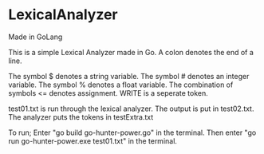# LexicalAnalyzer
Made in GoLang

This is a simple Lexical Analyzer made in Go. A colon denotes the end of a line. 

The symbol $ denotes a string variable.
The symbol # denotes an integer variable.
The symbol % denotes a float variable.
The combination of symbols <= denotes assignment.
WRITE is a seperate token.

test01.txt is run through the lexical analyzer. The output is put in test02.txt. 
The analyzer puts the tokens in testExtra.txt

To run;
  Enter "go build go-hunter-power.go" in the terminal.
  Then enter "go run go-hunter-power.exe test01.txt" in the terminal.
  
